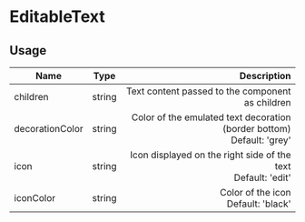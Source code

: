 <!-- 
This is an auto-generated markdown. 
You can change it in "src/molecules/EditableText.jsx" and run build:docs to update this file.
-->
# EditableText

## Usage
| Name        | Type           | Description  |
| ----------- |:--------------:| ------------:|
|children|string|Text content passed to the component as children
|decorationColor|string|Color of the emulated text decoration (border bottom)<br>Default: 'grey'
|icon|string|Icon displayed on the right side of the text<br>Default: 'edit'
|iconColor|string|Color of the icon<br>Default: 'black'
